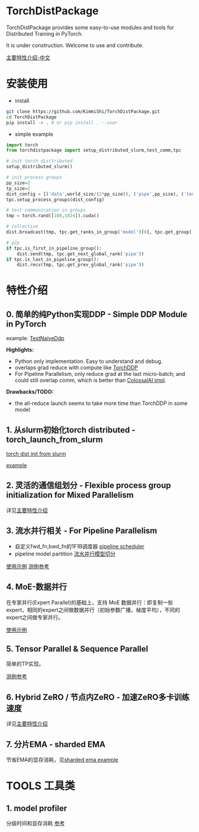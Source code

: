 # TorchDistPackage

TorchDistPackage provides some easy-to-use modules and tools for Distributed Training in PyTorch.

It is under construction. Welcome to use and contribute.

[主要特性介绍-中文](./Intro.md)

# 安装使用

- install
```sh
git clone https://github.com/KimmiShi/TorchDistPackage.git
cd TorchDistPackage
pip install -e . # or pip install . --user
```

- simple example
```py
import torch
from torchdistpackage import setup_distributed_slurm,test_comm,tpc

# init torch disttributed
setup_distributed_slurm()

# init process groups
pp_size=2
tp_size=2
dist_config = [('data',world_size/(2*pp_size)), ('pipe',pp_size), ('tensor',tp_size)]
tpc.setup_process_groups(dist_config)

# test communication in groups
tmp = torch.rand([100,1024]).cuda()

# collective
dist.broadcast(tmp, tpc.get_ranks_in_group('model')[0], tpc.get_group('model'))

# p2p
if tpc.is_first_in_pipeline_group():
    dist.send(tmp, tpc.get_next_global_rank('pipe'))
if tpc.is_last_in_pipeline_group():
    dist.recv(tmp, tpc.get_prev_global_rank('pipe'))

```

# 特性介绍

## 0. 简单的纯Python实现DDP - Simple DDP Module in PyTorch

example: [TestNaiveDdp](./torchdistpackage/ddp/test_ddp.py)

**Highlights:**

- Python only implementation. Easy to understand and debug.
- overlaps grad reduce with compute like [TorchDDP](https://pytorch.org/tutorials/intermediate/ddp_tutorial.html)
- For Pipeline Parallelism, only reduce grad at the last micro-batch; and could still overlap comm, which is better than [ColossalAI impl](https://github.com/hpcaitech/ColossalAI/blob/2a951955ade14fd067bc5bee34a5ff7e57513ac6/colossalai/initialize.py#L385).

**Drawbacks/TODO:**

- the all-reduce launch seems to take more time than TorchDDP in some model


## 1. 从slurm初始化torch distributed - torch_launch_from_slurm
[torch dist init from slurm](./torchdistpackage/dist/launch_from_slurm.py)

[example](#安装使用)


## 2. 灵活的通信组划分 - Flexible process group initialization for Mixed Parallelism

详见[主要特性介绍](./Intro.md)


## 3. 流水并行相关 - For Pipeline Parallelism
- 自定义fwd_fn,bwd_fn的1F1B调度器 [pipeline scheduler](./torchdistpackage/parallel/pipeline_parallel/pipeline_sched.py)
- pipeline model partition [流水并行模型切分](./torchdistpackage/parallel/pipeline_parallel/pipeline_helper.py)

[使用示例](./torchdistpackage/parallel/pipeline_parallel/pipeline.md)
[测例参考](./examples/model_parallel/test_pipeline.py)

## 4. MoE-数据并行
在专家并行(Expert Parallel)的基础上，支持 MoE 数据并行：即复制一些expert，相同的expert之间做数据并行（初始参数广播，梯度平均），不同的expert之间做专家并行。

[使用示例](./torchdistpackage/ddp/moe_dp.md)


## 5. Tensor Parallel & Sequence Parallel
简单的TP实现。

[测例参考](./examples/model_parallel/test_transformer.py)

## 6. Hybrid ZeRO / 节点内ZeRO - 加速ZeRO多卡训练速度

详见[主要特性介绍](./Intro.md)


## 7. 分片EMA - sharded EMA
节省EMA的显存消耗，见[sharded ema example](./examples/test_shard_ema.py)

# TOOLS 工具类
## 1. model profiler
分级时间和显存消耗
[参考](./torchdistpackage/tools/module_profile.md)

